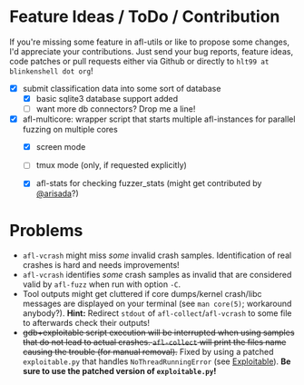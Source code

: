 # Feature Ideas / ToDo / Contribution

If you're missing some feature in afl-utils or like to propose some changes, I'd appreciate
your contributions. Just send your bug reports, feature ideas, code patches or pull requests
either via Github or directly to `hlt99 at blinkenshell dot org`!

- [x] submit classification data into some sort of database
    - [x] basic sqlite3 database support added
    - [ ] want more db connectors? Drop me a line!
- [x] afl-multicore: wrapper script that starts multiple afl-instances for parallel fuzzing on multiple cores
    - [x] screen mode
    - [ ] tmux mode (only, if requested explicitly)
    - [x] afl-stats for checking fuzzer_stats (might get contributed by [@arisada](https://github.com/arisada)?)


# Problems

* `afl-vcrash` might miss *some* invalid crash samples. Identification of real crashes is
  hard and needs improvements!
* `afl-vcrash` identifies *some* crash samples as invalid that are considered valid by
  `afl-fuzz` when run with option `-C`.
* Tool outputs might get cluttered if core dumps/kernel crash/libc messages are displayed on
  your terminal (see `man core(5)`; workaround anybody?).
  **Hint:** Redirect `stdout` of `afl-collect`/`afl-vcrash` to some file to afterwards check
  their outputs!
* ~~gdb+exploitable script execution will be interrupted when using samples that do not lead
  to actual crashes. `afl-collect` will print the files name causing the trouble (for manual
  removal).~~ Fixed by using a patched `exploitable.py` that handles `NoThreadRunningError`
  (see [Exploitable](https://github.com/rc0r/exploitable)). **Be sure to use the patched
  version of `exploitable.py`!**
  
